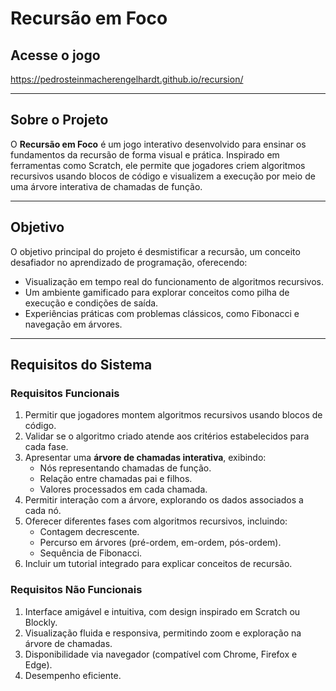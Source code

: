 # Recursão em Foco

## Acesse o jogo
https://pedrosteinmacherengelhardt.github.io/recursion/

---

## Sobre o Projeto
O **Recursão em Foco** é um jogo interativo desenvolvido para ensinar os fundamentos da recursão de forma visual e prática. Inspirado em ferramentas como Scratch, ele permite que jogadores criem algoritmos recursivos usando blocos de código e visualizem a execução por meio de uma árvore interativa de chamadas de função.

---

## Objetivo
O objetivo principal do projeto é desmistificar a recursão, um conceito desafiador no aprendizado de programação, oferecendo:
- Visualização em tempo real do funcionamento de algoritmos recursivos.
- Um ambiente gamificado para explorar conceitos como pilha de execução e condições de saída.
- Experiências práticas com problemas clássicos, como Fibonacci e navegação em árvores.

---

## Requisitos do Sistema

### Requisitos Funcionais
1. Permitir que jogadores montem algoritmos recursivos usando blocos de código.
2. Validar se o algoritmo criado atende aos critérios estabelecidos para cada fase.
3. Apresentar uma **árvore de chamadas interativa**, exibindo:
   - Nós representando chamadas de função.
   - Relação entre chamadas pai e filhos.
   - Valores processados em cada chamada.
4. Permitir interação com a árvore, explorando os dados associados a cada nó.
5. Oferecer diferentes fases com algoritmos recursivos, incluindo:
   - Contagem decrescente.
   - Percurso em árvores (pré-ordem, em-ordem, pós-ordem).
   - Sequência de Fibonacci.
6. Incluir um tutorial integrado para explicar conceitos de recursão.

### Requisitos Não Funcionais
1. Interface amigável e intuitiva, com design inspirado em Scratch ou Blockly.
2. Visualização fluida e responsiva, permitindo zoom e exploração na árvore de chamadas.
3. Disponibilidade via navegador (compatível com Chrome, Firefox e Edge).
4. Desempenho eficiente.
